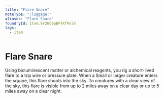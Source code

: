 ```yaml
---
title: "Flare Snare"
noteType: ":luggage:"
aliases: "Flare Snare"
foundryId: Item.9Y2GC0pBF4XfPol0
tags:
  - Item
---
```


# Flare Snare

Using bioluminescent matter or alchemical reagents, you rig a short-lived flare to a trip wire or pressure plate. When a Small or larger creature enters the square, this flare shoots into the sky. To creatures with a clear view of the sky, this flare is visible from up to 2 miles away on a clear day or up to 5 miles away on a clear night.
